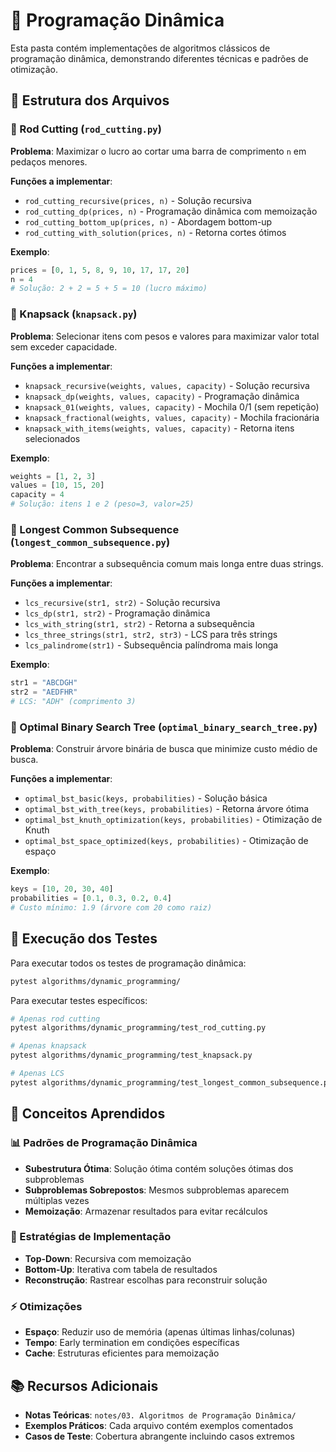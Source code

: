 # 🧠 Programação Dinâmica

Esta pasta contém implementações de algoritmos clássicos de programação dinâmica, demonstrando diferentes técnicas e padrões de otimização.

## 📁 Estrutura dos Arquivos

### 🔪 Rod Cutting (`rod_cutting.py`)
**Problema**: Maximizar o lucro ao cortar uma barra de comprimento `n` em pedaços menores.

**Funções a implementar**:
- `rod_cutting_recursive(prices, n)` - Solução recursiva
- `rod_cutting_dp(prices, n)` - Programação dinâmica com memoização
- `rod_cutting_bottom_up(prices, n)` - Abordagem bottom-up
- `rod_cutting_with_solution(prices, n)` - Retorna cortes ótimos

**Exemplo**:
```python
prices = [0, 1, 5, 8, 9, 10, 17, 17, 20]
n = 4
# Solução: 2 + 2 = 5 + 5 = 10 (lucro máximo)
```

### 🎒 Knapsack (`knapsack.py`)
**Problema**: Selecionar itens com pesos e valores para maximizar valor total sem exceder capacidade.

**Funções a implementar**:
- `knapsack_recursive(weights, values, capacity)` - Solução recursiva
- `knapsack_dp(weights, values, capacity)` - Programação dinâmica
- `knapsack_01(weights, values, capacity)` - Mochila 0/1 (sem repetição)
- `knapsack_fractional(weights, values, capacity)` - Mochila fracionária
- `knapsack_with_items(weights, values, capacity)` - Retorna itens selecionados

**Exemplo**:
```python
weights = [1, 2, 3]
values = [10, 15, 20]
capacity = 4
# Solução: itens 1 e 2 (peso=3, valor=25)
```

### 📝 Longest Common Subsequence (`longest_common_subsequence.py`)
**Problema**: Encontrar a subsequência comum mais longa entre duas strings.

**Funções a implementar**:
- `lcs_recursive(str1, str2)` - Solução recursiva
- `lcs_dp(str1, str2)` - Programação dinâmica
- `lcs_with_string(str1, str2)` - Retorna a subsequência
- `lcs_three_strings(str1, str2, str3)` - LCS para três strings
- `lcs_palindrome(str1)` - Subsequência palíndroma mais longa

**Exemplo**:
```python
str1 = "ABCDGH"
str2 = "AEDFHR"
# LCS: "ADH" (comprimento 3)
```

### 🌳 Optimal Binary Search Tree (`optimal_binary_search_tree.py`)
**Problema**: Construir árvore binária de busca que minimize custo médio de busca.

**Funções a implementar**:
- `optimal_bst_basic(keys, probabilities)` - Solução básica
- `optimal_bst_with_tree(keys, probabilities)` - Retorna árvore ótima
- `optimal_bst_knuth_optimization(keys, probabilities)` - Otimização de Knuth
- `optimal_bst_space_optimized(keys, probabilities)` - Otimização de espaço

**Exemplo**:
```python
keys = [10, 20, 30, 40]
probabilities = [0.1, 0.3, 0.2, 0.4]
# Custo mínimo: 1.9 (árvore com 20 como raiz)
```

## 🧪 Execução dos Testes

Para executar todos os testes de programação dinâmica:
```bash
pytest algorithms/dynamic_programming/
```

Para executar testes específicos:
```bash
# Apenas rod cutting
pytest algorithms/dynamic_programming/test_rod_cutting.py

# Apenas knapsack
pytest algorithms/dynamic_programming/test_knapsack.py

# Apenas LCS
pytest algorithms/dynamic_programming/test_longest_common_subsequence.py
```

## 🎯 Conceitos Aprendidos

### 📊 Padrões de Programação Dinâmica
- **Subestrutura Ótima**: Solução ótima contém soluções ótimas dos subproblemas
- **Subproblemas Sobrepostos**: Mesmos subproblemas aparecem múltiplas vezes
- **Memoização**: Armazenar resultados para evitar recálculos

### 🔄 Estratégias de Implementação
- **Top-Down**: Recursiva com memoização
- **Bottom-Up**: Iterativa com tabela de resultados
- **Reconstrução**: Rastrear escolhas para reconstruir solução

### ⚡ Otimizações
- **Espaço**: Reduzir uso de memória (apenas últimas linhas/colunas)
- **Tempo**: Early termination em condições específicas
- **Cache**: Estruturas eficientes para memoização

## 📚 Recursos Adicionais

- **Notas Teóricas**: `notes/03. Algoritmos de Programação Dinâmica/`
- **Exemplos Práticos**: Cada arquivo contém exemplos comentados
- **Casos de Teste**: Cobertura abrangente incluindo casos extremos 